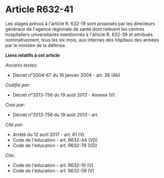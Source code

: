 # Article R632-41

Les stages prévus à l'article R. 632-19 sont proposés par les directeurs généraux de l'agence régionale de santé dont
relèvent les centres hospitaliers universitaires mentionnés à l'article R. 632-39 et attribués nominativement, tous les six
mois, aux internes des hôpitaux des armées par le ministre de la défense.

**Liens relatifs à cet article**

_Anciens textes_:

  - Décret n°2004-67 du 16 janvier 2004 - art. 38 (Ab)

_Codifié par_:

  - Décret n°2013-756 du 19 août 2013 -  Annexe (V)

_Créé par_:

  - Décret n°2013-756 du 19 août 2013 - art.

_Cité par_:

  - Arrêté du 12 avril 2017 - art. 61 (V)
  - Code de l'éducation - art. R632-44 (VD)
  - Code de l'éducation - art. R632-79 (VD)

_Cite_:

  - Code de l'éducation - art. R632-19 (V)
  - Code de l'éducation - art. R632-39 (V)
